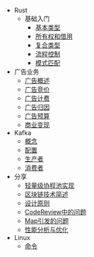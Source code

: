 - Rust
  - 基础入门
    * [基本类型](Rust/基础/基本类型.md)
    * [所有权和借用](Rust/基础/所有权和借用.md)
    * [复合类型](Rust/基础/复合类型.md)
    * [流程控制](Rust/基础/流程控制.md)
    * [模式匹配](Rust/基础/模式匹配.md)
- 广告业务
  * [广告概述](广告业务/广告概述.md) 
  * [广告竞价](广告业务/广告竞价.md) 
  * [广告计费](广告业务/广告计费.md)  
  * [广告归因](广告业务/广告归因.md) 
  * [广告预算](广告业务/广告预算.md) 
  * [商业变现](广告业务/商业变现.md)
- Kafka
  * [概念](Kafka/基础/概念.md)
  * [配置](Kafka/基础/配置.md)
  * [生产者](Kafka/基础/生产者.md)
  * [消费者](Kafka/基础/消费者.md)
- 分享
  * [轻量级协程池实现](分享/轻量级协程池实现.md) 
  * [区块链技术简述](分享/区块链技术简述.md) 
  * [设计原则](分享/设计原则.md) 
  * [CodeReview中的问题](分享/CodeReview中的问题.md) 
  * [Map引发的问题](分享/Map引发的问题.md) 
  * [性能分析与优化](分享/性能分析与优化.md) 
- Linux
  * [命令](Linux/命令.md)